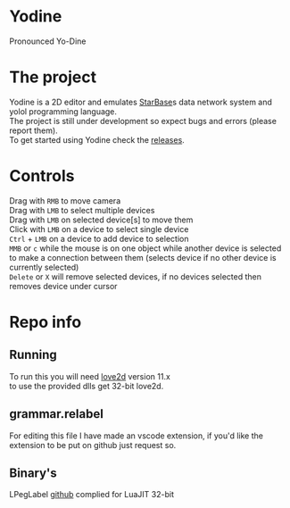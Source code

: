 # Yodine
Pronounced Yo-Dine

# The project
Yodine is a 2D editor and emulates [StarBase](https://store.steampowered.com/app/454120/Starbase/)s data network system and yolol programming language.  
The project is still under development so expect bugs and errors (please report them).  
To get started using Yodine check the [releases](https://github.com/Dude112113/Yodine/releases).  

# Controls
Drag with `RMB` to move camera  
Drag with `LMB` to select multiple devices  
Drag with `LMB` on selected device\[s\] to move them  
Click with `LMB` on a device to select single device  
`Ctrl` + `LMB` on a device to add device to selection  
`MMB` or `c` while the mouse is on one object while another device is selected to make a connection between them (selects device if no other device is currently selected)  
`Delete` or `X` will remove selected devices, if no devices selected then removes device under cursor  

# Repo info
## Running
To run this you will need [love2d](http://love2d.org/) version 11.x  
to use the provided dlls get 32-bit love2d.  

## grammar.relabel
For editing this file I have made an vscode extension, if you'd like the extension to be put on github just request so.

## Binary's
LPegLabel [github](https://github.com/sqmedeiros/lpeglabel) complied for LuaJIT 32-bit  
